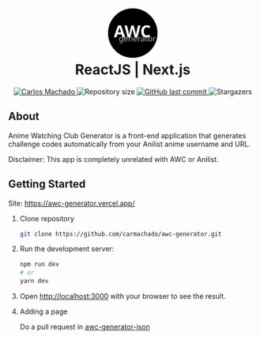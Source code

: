 <h1 align="center">
    <img alt="AWC Generator" src="./public/favicon.svg" height="100px" />
    <br/>
    ReactJS | Next.js
</h1>

<p align="center">
   <a href="https://www.linkedin.com/in/carlos-eduardo-machado/">
      <img alt="Carlos Machado" src="https://img.shields.io/badge/-Carlos%20Machado-24292e?style=flat&logo=Linkedin&logoColor=white" />
   </a>
  <img alt="Repository size" src="https://img.shields.io/github/repo-size/carmachado/awc-generator?color=24292e">

  <a href="https://github.com/carmachado/awc-generator/commits/main">
    <img alt="GitHub last commit" src="https://img.shields.io/github/last-commit/carmachado/awc-generator?color=24292e">
  </a>
  <img alt="Stargazers" src="https://img.shields.io/github/languages/top/carmachado/awc-generator?color=24292e">
</p>

## About

Anime Watching Club Generator is a front-end application that generates challenge codes automatically from your Anilist anime username and URL.

Disclaimer: This app is completely unrelated with AWC or Anilist.

## Getting Started

Site: https://awc-generator.vercel.app/

1. Clone repository

   ```bash
   git clone https://github.com/carmachado/awc-generator.git
   ```

2. Run the development server:

   ```bash
   npm run dev
   # or
   yarn dev
   ```

3. Open [http://localhost:3000](http://localhost:3000) with your browser to see the result.

4. Adding a page

   Do a pull request in [awc-generator-json](https://github.com/carmachado/awc-generator-json)
